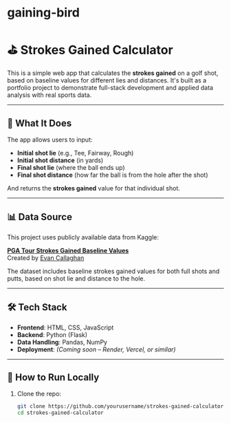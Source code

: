 # gaining-bird

# ⛳️ Strokes Gained Calculator

This is a simple web app that calculates the **strokes gained** on a golf shot, based on baseline values for different lies and distances. It's built as a portfolio project to demonstrate full-stack development and applied data analysis with real sports data.

---

## 🎯 What It Does

The app allows users to input:
- **Initial shot lie** (e.g., Tee, Fairway, Rough)
- **Initial shot distance** (in yards)
- **Final shot lie** (where the ball ends up)
- **Final shot distance** (how far the ball is from the hole after the shot)

And returns the **strokes gained** value for that individual shot.

---

## 📊 Data Source

This project uses publicly available data from Kaggle:

**[PGA Tour Strokes Gained Baseline Values](https://www.kaggle.com/datasets/evancallaghan/pga-tour-strokes-gained-baseline-values)**  
Created by [Evan Callaghan](https://www.kaggle.com/evancallaghan)

The dataset includes baseline strokes gained values for both full shots and putts, based on shot lie and distance to the hole.

---

## 🛠 Tech Stack

- **Frontend**: HTML, CSS, JavaScript
- **Backend**: Python (Flask)
- **Data Handling**: Pandas, NumPy
- **Deployment**: *(Coming soon – Render, Vercel, or similar)*

---

## 🚀 How to Run Locally

1. Clone the repo:
   ```bash
   git clone https://github.com/yourusername/strokes-gained-calculator.git
   cd strokes-gained-calculator

